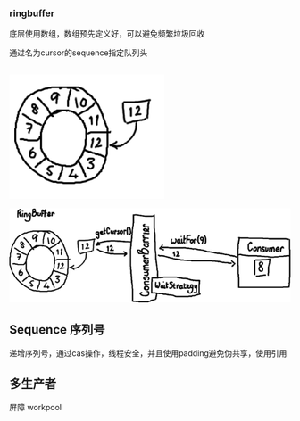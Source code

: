 ### ringbuffer

底层使用数组，数组预先定义好，可以避免频繁垃圾回收

通过名为cursor的sequence指定队列头


##

![ringbuffer](img/ringbuffer/ringbuffer1.png)


![ringbuffer](img/ringbuffer/ringbufferconsumer.png)


## Sequence 序列号

递增序列号，通过cas操作，线程安全，并且使用padding避免伪共享，使用引用

## 多生产者

屏障
workpool


